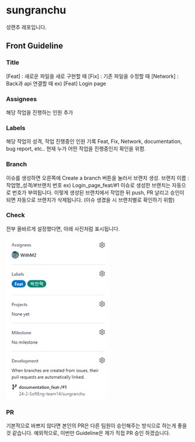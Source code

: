 # sungranchu

성랜추 레포입니다.

## Front Guideline

### Title

[Feat] : 새로운 파일을 새로 구현할 때
[Fix] : 기존 파일을 수정할 때
[Network] : Back과 api 연결할 때
ex) [Feat] Login page

### Assignees

해당 작업을 진행하는 인원 추가

### Labels

해당 작업의 성격, 작업 진행중인 인원 기록
Feat, Fix, Network, documentation, bug report, etc..
현재 누가 어떤 작업을 진행중인지 확인을 위함.

### Branch

이슈를 생성하면 오른쪽에 Create a branch 버튼을 눌러서 브랜치 생성.
브랜치 이름 : 작업명\_성격/#브랜치 번호
ex) Login_page_feat/#1
이슈로 생성한 브랜치는 자동으로 번호가 부여됩니다.
이렇게 생성된 브랜치에서 작업한 뒤 push, PR 날리고 승인이 되면 자동으로 브랜치가 삭제됩니다.
(이슈 생겼을 시 브랜치별로 확인하기 위함)

### Check

전부 올바르게 설정했다면, 아래 사진처럼 표시됩니다.

![alt text](./README_Data/image.png)

### PR

기본적으로 바쁘지 않다면 본인의 PR은
다른 팀원이 승인해주는 방식으로 하는게 좋을 것 같습니다.
예외적으로, 이번만 Guideline은 제가 직접 PR 승인 하겠습니다.
